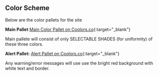 Color Scheme
---
Below are the color pallets for the site

**Main Pallet**
[Main Color Pallet on Coolors.co](https://coolors.co/ffffff-000000-f50000){:target="_blank"}

Main pallete will consist of only SELECTABLE SHADES (for uniformity) of these three colors.

**Alert Pallet:**
[Alert Pallet on Coolors.co](https://coolors.co/ff0000-1369eb-b4cef8-eb9413-fae6c7-1fd415-b8f8b5-9a17e6-dfb5f8){:target="_blank"}

Any warning/error messages will use use the bright red background with white text and border.